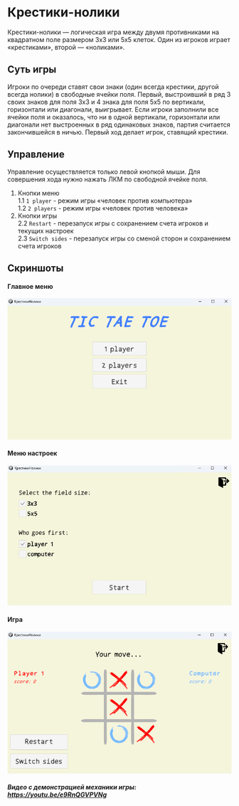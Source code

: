 # Крестики-нолики
Крестики-нолики — логическая игра между двумя противниками на квадратном поле размером 3х3 или 5х5 клеток. Один из игроков играет «крестиками», второй — «ноликами».

## Суть игры
Игроки по очереди ставят свои знаки (один всегда крестики, другой всегда нолики) в свободные ячейки поля. Первый, выстроивший в ряд 3 своих знаков для поля 3х3 и 4 знака для поля 5х5 по вертикали, горизонтали или диагонали, выигрывает. Если игроки заполнили все ячейки поля и оказалось, что ни в одной вертикали, горизонтали или диагонали нет выстроенных в ряд одинаковых знаков, партия считается закончившейся в ничью. Первый ход делает игрок, ставящий крестики.

## Управление
Управление осуществляется только левой кнопкой мыши. Для совершения хода нужно нажать ЛКМ по свободной ячейке поля.
1. Кнопки меню\
   1.1 ```1 player``` - режим игры «человек против компьютера»\
   1.2 ```2 players``` - режим игры «человек против человека»
2. Кнопки игры\
   2.2 ```Restart``` - перезапуск игры с сохранением счета игроков и текущих настроек\
   2.3 ```Switch sides``` - перезапуск игры со сменой сторон и сохранением счета игроков

## Скриншоты   
#### Главное меню
![MainMenu](MainMenu.png)
#### Меню настроек
![SettingMenu](SettingMenu.png)
#### Игра
![Game](Game.png)
##### Видео с демонстрацией механики игры: https://youtu.be/e9RnQGVPVNg
